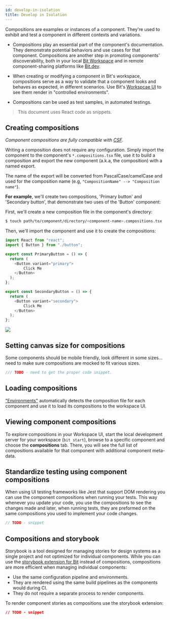 ```yaml
---
id: develop-in-isolation
title: Develop in Isolation
---
```


Compositions are examples or instances of a component. They're used to exhibit and test a component in different contexts and variations.

* Compositions play an essential part of the component's documentation. They demonstrate potential behaviors and use cases for that component. Compositions are another step in promoting components' discoverability, both in your local [Bit Workspace](TODO) and in remote component-sharing platforms like [Bit.dev](https://bit.dev).

* When creating or modifying a component in Bit's workspace, compositions serve as a way to validate that a component looks and behaves as expected, in different scenarios. Use Bit's [Workspcae UI](TODO) to see them render in "controlled environments".

* Compositions can be used as test samples, in automated testings.

> This document uses React code as snippets.

## Creating compositions

_Component compositions are fully compatible with [CSF](https://storybook.js.org/docs/formats/component-story-format/)._

Writing a composition does not require any configuration. Simply import the component to the component's `*.compositions.tsx` file, use it to build a composition and export the new component (a.k.a, the composition) with a named export.

The name of the export will be converted from PascalCase/camelCase and used for the composition name (e.g, `"CompositionName" --> "Composition name"`).

__For example__, we'll create two compositions, 'Primary button' and 'Secondary button', that demonstrate two uses of the 'Button' component:

First, we'll create a new composition file in the component's directory:

```sh
$ touch path/to/component/directory/<component-name>.compositions.tsx
```

Then, we'll import the component and  use it to create the compositions:

```javascript
import React from "react";
import { Button } from "./button";

export const PrimaryButton = () => {
  return (
    <Button variant="primary">
        Click Me
    </Button>
  );
};

export const SecondaryButton = () => {
  return (
    <Button variant="secondary">
        Click Me
    </Button>
  );
};
```

![](https://res.cloudinary.com/blog-assets/image/upload/v1595938174/Screen_Shot_2020-07-28_at_15.09.05_sningi.png)

## Setting canvas size for compositions

Some components should be mobile friendly, look different in some sizes... need to make sure compositions are mocked to fit various sizes.

```javascript
/// TODO - need to get the proper code snippet.
```

## Loading compositions

["Environments"](main-concepts/04-environment.md) automatically detects the composition file for each component and use it to load its compositions to the workspace UI.

## Viewing component compositions

To explore compositions in your Workspace UI, start the local development server for your workspace (`bit start`), browse to a specific component and choose the **compositions** tab. There, you will see the full list of compositions available for that component with additional component meta-data. 

## Standardize testing using component compositions

When using UI testing frameworks like Jest that support DOM rendering you can use the component compositions when running your tests. This way whenever you update your code, you use the compositions to see the changes made and later, when running tests, they are preformed on the same compositions you used to implement your code changes.

```javascript
// TODO - snippet
```

## Compositions and storybook

Storybook is a tool designed for managing stories for design systems as a single project and not optimized for individual components. While you can use the [storybook extension for Bit](TODO) instead of compositions, compositions are more efficient when managing individual components:

* Use the same configuration pipeline and environments.
* They are rendered using the same build pipelines as the components would during CI.
* They do not require a separate process to render components.

To render component stories as compositions use the storybook extension:

```json
// TODO - snippet
```
